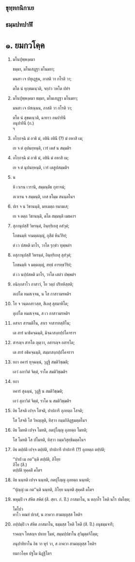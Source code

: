 <h2>ขุทฺทกนิกาเย</h2>
<h2>ธมฺมปทปาฬิ</h2>
<h1>๑. ยมกวโคฺค</h1>
<ol>
<li>
มโนปุพฺพงฺคมา  
  
  
  
ธมฺมา, มโนเสฎฺฐา มโนมยา;  
  
มนสา เจ ปทุเฎฺฐน, ภาสติ วา กโรติ วา;  
  
ตโต นํ ทุกฺขมเนฺวติ, จกฺกํว วหโต ปทํฯ  
</li>
  
<li>
มโนปุพฺพงฺคมา ธมฺมา, มโนเสฎฺฐา มโนมยา;  
  
มนสา เจ ปสเนฺนน, ภาสติ วา กโรติ วา;  
  
ตโต นํ สุขมเนฺวติ, ฉายาว อนปายินี  
อนุปายินี (ก.)  
ฯ  
</li>
  
<li>
อโกฺกจฺฉิ  
มํ อวธิ มํ, อชินิ  
อชินี (?)  
มํ อหาสิ เม;  
  
เย จ ตํ อุปนยฺหนฺติ, เวรํ เตสํ น สมฺมติฯ  
</li>
  
<li>
อโกฺกจฺฉิ มํ อวธิ มํ, อชินิ มํ อหาสิ เม;  
  
เย จ ตํ นุปนยฺหนฺติ, เวรํ เตสูปสมฺมติฯ  
</li>
  
<li>
น  
  
หิ เวเรน เวรานิ, สมฺมนฺตีธ กุทาจนํ;  
  
อเวเรน จ สมฺมนฺติ, เอส ธโมฺม สนนฺตโนฯ  
</li>
  
<li>
ปเร  
จ น วิชานนฺติ, มยเมตฺถ ยมามเส;  
  
เย จ ตตฺถ วิชานนฺติ, ตโต สมฺมนฺติ เมธคาฯ  
</li>
  
<li>
สุภานุปสฺสิํ วิหรนฺตํ, อินฺทฺริเยสุ อสํวุตํ;  
  
โภชนมฺหิ จามตฺตญฺญุํ, กุสีตํ หีนวีริยํ;  
  
ตํ เว ปสหติ มาโร, วาโต รุกฺขํว ทุพฺพลํฯ  
</li>
  
<li>
อสุภานุปสฺสิํ วิหรนฺตํ, อินฺทฺริเยสุ สุสํวุตํ;  
  
โภชนมฺหิ จ มตฺตญฺญุํ, สทฺธํ อารทฺธวีริยํ;  
  
ตํ เว นปฺปสหติ มาโร, วาโต เสลํว ปพฺพตํฯ  
</li>
  
<li>
อนิกฺกสาโว กาสาวํ, โย วตฺถํ ปริทหิสฺสติ;  
  
อเปโต ทมสเจฺจน, น โส กาสาวมรหติฯ  
</li>
  
<li>
โย จ วนฺตกสาวสฺส, สีเลสุ สุสมาหิโต;  
  
อุเปโต ทมสเจฺจน, ส เว กาสาวมรหติฯ  
</li>
  
<li>
อสาเร สารมติโน, สาเร จาสารทสฺสิโน;  
  
เต สารํ นาธิคจฺฉนฺติ, มิจฺฉาสงฺกปฺปโคจราฯ  
</li>
  
<li>
สารญฺจ  
สารโต ญตฺวา, อสารญฺจ อสารโต;  
  
เต สารํ อธิคจฺฉนฺติ, สมฺมาสงฺกปฺปโคจราฯ  
</li>
  
<li>
ยถา อคารํ ทุจฺฉนฺนํ, วุฎฺฐี สมติวิชฺฌติ;  
  
เอวํ อภาวิตํ จิตฺตํ, ราโค สมติวิชฺฌติฯ  
</li>
  
<li>
ยถา  
  
อคารํ สุฉนฺนํ, วุฎฺฐี น สมติวิชฺฌติ;  
  
เอวํ สุภาวิตํ จิตฺตํ, ราโค น สมติวิชฺฌติฯ  
</li>
  
<li>
อิธ  
โสจติ เปจฺจ โสจติ, ปาปการี อุภยตฺถ โสจติ;  
  
โส โสจติ โส วิหญฺญติ, ทิสฺวา กมฺมกิลิฎฺฐมตฺตโนฯ  
</li>
  
<li>
อิธ โมทติ เปจฺจ โมทติ, กตปุโญฺญ อุภยตฺถ โมทติ;  
  
โส โมทติ โส ปโมทติ, ทิสฺวา กมฺมวิสุทฺธิมตฺตโนฯ  
</li>
  
<li>
อิธ ตปฺปติ เปจฺจ ตปฺปติ, ปาปการี  
ปาปการิ (?)  
อุภยตฺถ ตปฺปติ;  
  
‘‘ปาปํ เม กต’’นฺติ ตปฺปติ, ภิโยฺย  
ภีโย (สี.)  
ตปฺปติ ทุคฺคติํ คโตฯ  
</li>
  
<li>
อิธ นนฺทติ เปจฺจ นนฺทติ, กตปุโญฺญ อุภยตฺถ นนฺทติ;  
  
‘‘ปุญฺญํ เม กต’’นฺติ นนฺทติ, ภิโยฺย นนฺทติ สุคฺคติํ คโตฯ  
</li>
  
<li>
พหุมฺปิ เจ สํหิต  
สหิตํ (สี. สฺยา. กํ. ปี.)  
ภาสมาโน, น ตกฺกโร โหติ นโร ปมโตฺต;  
  
โคโปว  
คาโว คณยํ ปเรสํ, น ภาควา สามญฺญสฺส โหติฯ  
</li>
  
<li>
อปฺปมฺปิ เจ สํหิต ภาสมาโน, ธมฺมสฺส โหติ  
โหตี (สี. ปี.)  
อนุธมฺมจารี;  
  
ราคญฺจ โทสญฺจ ปหาย โมหํ, สมฺมปฺปชาโน สุวิมุตฺตจิโตฺต;  
  
อนุปาทิยาโน อิธ วา หุรํ วา, ส ภาควา สามญฺญสฺส โหติฯ  
</li>
  
ยมกวโคฺค ปฐโม นิฎฺฐิโตฯ  
</li>
  
  
  
  
  